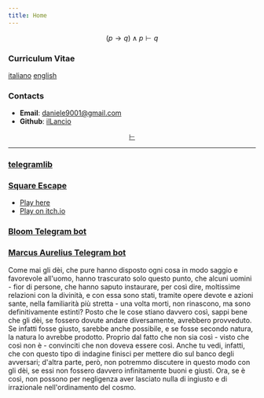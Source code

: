 ```yaml
---
title: Home
---
```

$$
(p \rightarrow q) \land p \vdash q
$$

### Curriculum Vitae

[italiano](cv_ita.pdf) [english](cv_eng.pdf)

### Contacts

- **Email**: <daniele9001@gmail.com>
- **Github**: [ilLancio](https://github.com/ilLancio)

<div align="center">

[$\vdash$](Logica-Matematica.pdf)

</div>

---

### [telegramlib](https://pypi.org/project/telegramlib/)

### [Square Escape](https://logos-psychagogia.itch.io/square-escape)

- <a href="square-escape" target="_blank">Play here</a>
- [Play on itch.io](https://logos-psychagogia.itch.io/square-escape)

### [Bloom Telegram bot](https://t.me/BLOOM_chatbot)

### [Marcus Aurelius Telegram bot](https://t.me/M_Aurelius_bot)

Come mai gli dèi, che pure hanno disposto ogni cosa in modo saggio e favorevole all'uomo, hanno trascurato solo questo punto, che alcuni uomini - fior di persone, che hanno saputo instaurare, per così dire, moltissime relazioni con la divinità, e con essa sono stati, tramite opere devote e azioni sante, nella familiarità più stretta - una volta morti, non rinascono, ma sono definitivamente estinti? Posto che le cose stiano davvero così, sappi bene che gli dèi, se fossero dovute andare diversamente, avrebbero provveduto. Se infatti fosse giusto, sarebbe anche possibile, e se fosse secondo natura, la natura lo avrebbe prodotto. Proprio dal fatto che non sia così - visto che così non è - convinciti che non doveva essere così. Anche tu vedi, infatti, che con questo tipo di indagine finisci per mettere dio sul banco degli avversari; d'altra parte, però, non potremmo discutere in questo modo con gli dèi, se essi non fossero davvero infinitamente buoni e giusti. Ora, se è così, non possono per negligenza aver lasciato nulla di ingiusto e di irrazionale nell'ordinamento del cosmo.


